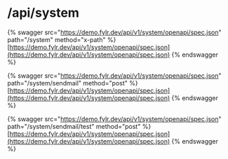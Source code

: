 # /api/system

{% swagger src="https://demo.fylr.dev/api/v1/system/openapi/spec.json" path="/system" method="x-path" %}
[https://demo.fylr.dev/api/v1/system/openapi/spec.json](https://demo.fylr.dev/api/v1/system/openapi/spec.json)
{% endswagger %}

{% swagger src="https://demo.fylr.dev/api/v1/system/openapi/spec.json" path="/system/sendmail" method="post" %}
[https://demo.fylr.dev/api/v1/system/openapi/spec.json](https://demo.fylr.dev/api/v1/system/openapi/spec.json)
{% endswagger %}

{% swagger src="https://demo.fylr.dev/api/v1/system/openapi/spec.json" path="/system/sendmail/test" method="post" %}
[https://demo.fylr.dev/api/v1/system/openapi/spec.json](https://demo.fylr.dev/api/v1/system/openapi/spec.json)
{% endswagger %}
